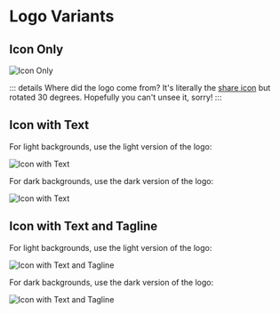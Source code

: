 # Logo Variants

## Icon Only

![Icon Only](https://uwcourses.com/uw-coursemap-logo.svg)

::: details Where did the logo come from?
It's literally the [share icon](https://lucide.dev/icons/share-2) but rotated 30 degrees. Hopefully you can't unsee it, sorry!
:::

## Icon with Text

For light backgrounds, use the light version of the logo:

![Icon with Text](https://uwcourses.com/uw-coursemap-light.svg)

For dark backgrounds, use the dark version of the logo:

![Icon with Text](https://uwcourses.com/uw-coursemap-dark.svg)

## Icon with Text and Tagline

For light backgrounds, use the light version of the logo:

![Icon with Text and Tagline](https://uwcourses.com/uw-coursemap-tagline-dark.svg)

For dark backgrounds, use the dark version of the logo:

![Icon with Text and Tagline](https://uwcourses.com/uw-coursemap-tagline-light.svg)
